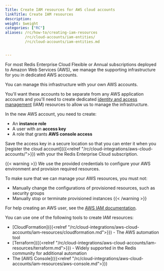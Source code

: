 ```yaml
---
Title: Create IAM resources for AWS cloud accounts
linkTitle: Create IAM resources
description:
weight: $weight
categories: ["RC"]
aliases: /rc/how-to/creating-iam-resources
         /rc/cloud-accounts/iam-entities/
         /rc/cloud-accounts/iam-entities.md


---
```

For most Redis Enterprise Cloud Flexible or Annual subscriptions deployed to Amazon Web Services (AWS), we manage the supporting infrastructure for you in dedicated AWS accounts.

You can manage this infrastructure with your own AWS accounts.  

You'll want these accounts to be separate from any AWS application accounts 
and you'll need to create dedicated [identity and access management](https://docs.aws.amazon.com/IAM/latest/UserGuide/introduction.html) (IAM) resources to allow us to manage the infrastructure.

In the new AWS account, you need to create:

- An **instance role**
- A user with an **access key**
- A role that grants **AWS console access**

Save the access key in a secure location so that you can enter it when you [register the cloud account]({{<relref "/rc/cloud-integrations/aws-cloud-accounts/">}}) with your the Redis Enterprise Cloud subscription.

{{< warning >}}
We use the provided credentials to configure your AWS environment and provision required resources.

To make sure that we can manage your AWS resources, you must not:

- Manually change the configurations of provisioned resources, such as security groups
- Manually stop or terminate provisioned instances
{{< /warning >}}

For help creating an AWS user, see the [AWS IAM documentation](https://docs.aws.amazon.com/IAM/latest/UserGuide/id_credentials_access-keys.html).

You can use one of the following tools to create IAM resources:

- [CloudFormation]({{<relref "/rc/cloud-integrations/aws-cloud-accounts/iam-resources/cloudformation.md">}}) - The AWS automation tool
- [Terraform]({{<relref "/rc/cloud-integrations/aws-cloud-accounts/iam-resources/terraform.md">}}) - Widely supported in the Redis community for additional automation
- The [AWS Console]({{<relref "/rc/cloud-integrations/aws-cloud-accounts/iam-resources/aws-console.md">}})
